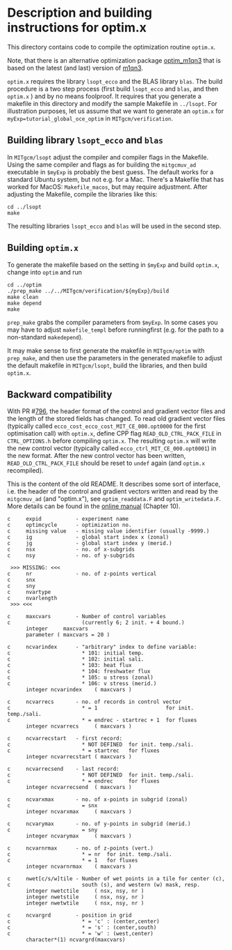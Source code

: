 # Description and building instructions for optim.x

This directory contains code to compile the optimization routine `optim.x`.

Note, that there is an alternative optimization package [optim_m1qn3](
https://github.com/mjlosch/optim_m1qn3) that is based on the latest (and last)
version of
[m1qn3](https://who.rocq.inria.fr/Jean-Charles.Gilbert/modulopt/optimization-routines/m1qn3/m1qn3.html).

`optim.x` requires the library `lsopt_ecco` and the BLAS library `blas`. The
build procedure is a two step process (first build `lsopt_ecco` and `blas`, and
then `optim.x` ) and by no means foolproof. It requires that you generate a
makefile in this directory and modify the sample Makefile in `../lsopt`. For
illustration purposes, let us assume that we want to generate an `optim.x` for
`myExp=tutorial_global_oce_optim` in `MITgcm/verification`.

## Building library `lsopt_ecco` and `blas`

In `MITgcm/lsopt` adjust the compiler and compiler flags in the Makefile. Using
the same compiler and flags as for building the `mitgcmuv_ad` executable in
`$myExp` is probably the best guess. The default works for a standard Ubuntu
system, but not e.g. for a Mac. There's a Makefile that has worked for MacOS:
`Makefile_macos`, but may require adjustment. After adjusting the Makefile,
compile the libraries like this:

```
cd ../lsopt
make
```
The resulting libraries `lsopt_ecco` and `blas` will be used in the second
step.

## Building `optim.x`

To generate the makefile based on the setting in `$myExp` and build `optim.x`,
change into `optim` and run

```
cd ../optim
./prep_make ../../MITgcm/verification/${myExp}/build
make clean
make depend
make
```

`prep_make` grabs the compiler parameters from `$myExp`. In some cases you may
have to adjust `makefile_templ` before runningfirst (e.g. for the path to a
non-standard `makedepend`).

It may make sense to first generate the makefile in `MITgcm/optim` with
`prep_make`, and then use the parameters in the generated makefile to adjust
the default makefile in `MITgcm/lsopt`, build the libraries, and then build
`optim.x`.

## Backward compatibility

With PR #[796](https://github.com/MITgcm/MITgcm/pull/796), the header format of
the control and gradient vector files and the length of the stored fields has
changed. To read old gradient vector files (typically called
`ecco_cost_ecco_cost_MIT_CE_000.opt0000` for the first optimisation call) with
`optim.x`, define CPP flag `READ_OLD_CTRL_PACK_FILE` in `CTRL_OPTIONS.h` before
compiling `optim.x`. The resulting `optim.x` will write the new control vector
(typically called `ecco_ctrl_MIT_CE_000.opt0001`) in the new format. After the
new control vector has been written, `READ_OLD_CTRL_PACK_FILE` should be reset
to `undef` again (and `optim.x` recompiled).

This is the content of the old README. It describes some sort of interface,
i.e. the header of the control and gradient vectors written and read by the
`mitgcmuv_ad` (and "optim.x"), see `optim_readdata.F` and
`optim_writedata.F`. More details can be found in the [online
manual](https://mitgcm.readthedocs.io/en/latest/ocean_state_est/ocean_state_est.html#the-line-search-optimisation-algorithm)
(Chapter 10).

```
c     expid           - experiment name
c     optimcycle      - optimization no.
c     missing value   - missing value identifier (usually -9999.)
c     ig              - global start index x (zonal)
c     jg              - global start index y (merid.)
c     nsx             - no. of x-subgrids
c     nsy             - no. of y-subgrids

 >>> MISSING: <<<
c     nr              - no. of z-points vertical
c     snx
c     sny
c     nvartype
c     nvarlength
 >>> <<<

c     maxcvars        - Number of control variables
c                       (currently 6; 2 init. + 4 bound.)
      integer     maxcvars
      parameter ( maxcvars = 20 )

c     ncvarindex      - "arbitrary" index to define variable:
c                       * 101: initial temp.
c                       * 102: initial sali.
c                       * 103: heat flux
c                       * 104: freshwater flux
c                       * 105: u stress (zonal)
c                       * 106: v stress (merid.)
      integer ncvarindex    ( maxcvars )

c     ncvarrecs       - no. of records in control vector
c                       * = 1                      for init. temp./sali.
c                       * = endrec - startrec + 1  for fluxes
      integer ncvarrecs     ( maxcvars )

c     ncvarrecstart   - first record:
c                       * NOT DEFINED  for init. temp./sali.
c                       * = startrec   for fluxes
      integer ncvarrecstart ( maxcvars )

c     ncvarrecsend    - last record:
c                       * NOT DEFINED  for init. temp./sali.
c                       * = endrec     for fluxes
      integer ncvarrecsend  ( maxcvars )

c     ncvarxmax       - no. of x-points in subgrid (zonal)
c                       = snx
      integer ncvarxmax     ( maxcvars )

c     ncvarymax       - no. of y-points in subgrid (merid.)
c                       = sny
      integer ncvarymax     ( maxcvars )

c     ncvarnrmax      - no. of z-points (vert.)
c                       * = nr  for init. temp./sali.
c                       * = 1   for fluxes
      integer ncvarnrmax    ( maxcvars )

c     nwet[c/s/w]tile - Number of wet points in a tile for center (c),
c                       south (s), and western (w) mask, resp.
      integer nwetctile     ( nsx, nsy, nr )
      integer nwetstile     ( nsx, nsy, nr )
      integer nwetwtile     ( nsx, nsy, nr )

c     ncvargrd        - position in grid
c                       * = 'c' : (center,center)
c                       * = 's' : (center,south)
c                       * = 'w' : (west,center)
      character*(1) ncvargrd(maxcvars)

```
